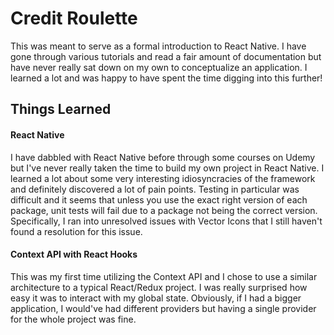 # Credit Roulette

This was meant to serve as a formal introduction to React Native. I have gone through various tutorials and read a fair amount of documentation but have never really sat down on my own to conceptualize an application. I learned a lot and was happy to have spent the time digging into this further!

## Things Learned

#### React Native
I have dabbled with React Native before through some courses on Udemy but I've never really taken the time to build my own project in React Native. I learned a lot about some very interesting idiosyncracies of the framework and definitely discovered a lot of pain points. Testing in particular was difficult and it seems that unless you use the exact right version of each package, unit tests will fail due to a package not being the correct version. Specifically, I ran into unresolved issues with Vector Icons that I still haven't found a resolution for this issue.

#### Context API with React Hooks
This was my first time utilizing the Context API and I chose to use a similar architecture to a typical React/Redux project. I was really surprised how easy it was to interact with my global state. Obviously, if I had a bigger application, I would've had different providers but having a single provider for the whole project was fine. 